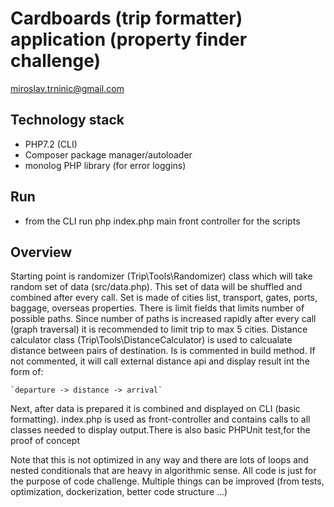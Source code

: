 # Cardboards (trip formatter) application (property finder challenge)
miroslav.trninic@gmail.com

## Technology stack
* PHP7.2 (CLI)
* Composer package manager/autoloader
* monolog PHP library (for error loggins)

## Run
* from the CLI run php index.php main front controller for the scripts

## Overview
Starting point is randomizer (Trip\Tools\Randomizer) class which will take random set of data (src/data.php). This set of data will be shuffled and 
combined after every call. Set is made of cities list, transport, gates, ports, baggage, overseas properties. There is limit fields that limits number of possible paths. 
Since number of paths is increased rapidly after every call (graph traversal) it is recommended to limit trip to max 5 cities. Distance calculator class (Trip\Tools\DistanceCalculator) is used to calcualate distance between pairs of destination. Is is commented in build method. If not commented, it will call external distance api and display result int the form of: 

    `departure -> distance -> arrival`

Next, after data is prepared it is combined and displayed on CLI (basic formatting). index.php is used as front-controller and contains calls to all classes needed to display output.There is also basic PHPUnit test,for the proof of concept

Note that this is not optimized in any way and there are lots of loops and nested conditionals that are heavy in algorithmic sense. All code is just for the purpose of code challenge.
Multiple things can be improved (from tests, optimization, dockerization, better code structure ...)
